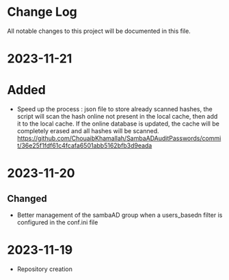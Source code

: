 
# Change Log
All notable changes to this project will be documented in this file.

# 2023-11-21

# Added

- Speed up the process : json file to store already scanned hashes, the script will scan the hash online not present in the local cache, then add it to the local cache. If the online database is updated, the cache will be completely erased and all hashes will be scanned. https://github.com/ChouaibKhamallah/SambaADAuditPasswords/commit/36e25f1fdf61c4fcafa6501abb5162bfb3d9eada
  
# 2023-11-20

## Changed

- Better management of the sambaAD group when a users_basedn filter is configured in the conf.ini file

# 2023-11-19

- Repository creation
